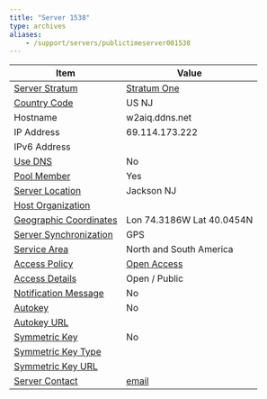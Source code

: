 ```yaml
---
title: "Server 1538"
type: archives
aliases:
    - /support/servers/publictimeserver001538
---
```


| Item | Value |
| ----- | ----- |
| [Server Stratum](/support/servers/serverstratum) | [Stratum One](/support/servers/stratumonetimeservers) |
| [Country Code](/support/servers/countrycode) | US NJ |
| Hostname |  w2aiq.ddns.net |
| IP Address |  69.114.173.222 |
| IPv6 Address | |
| [Use DNS](/support/servers/usedns) | No |
| [Pool Member](/support/servers/poolmember) | Yes |
| [Server Location](/support/servers/serverlocation) |  Jackson NJ |
| [Host Organization](/support/servers/hostorganization) | |
| [ Geographic Coordinates](/support/servers/geographiccoordinates) | Lon 74.3186W Lat 40.0454N |
| [Server Synchronization](/support/servers/serversynchronization) | GPS |
| [Service Area](/support/servers/servicearea) |  North and South America  |
| [Access Policy](/support/servers/accesspolicy) | [Open Access](/support/servers/openaccess) |
| [Access Details](/support/servers/accessdetails) |  Open / Public  |
| [Notification Message](/support/servers/notificationmessage) | No |
| [Autokey](/support/servers/autokey) | No |
| [Autokey URL](/support/servers/autokeyurl) | |
| [Symmetric Key](/support/servers/symmetrickey) | No |
| [Symmetric Key Type](/support/servers/symmetrickeytype) | |
| [Symmetric Key URL](/support/servers/symmetrickeyurl) | |
| [Server Contact](/support/servers/servercontact) | [email](mailto:mikegee63@gmail.com) |